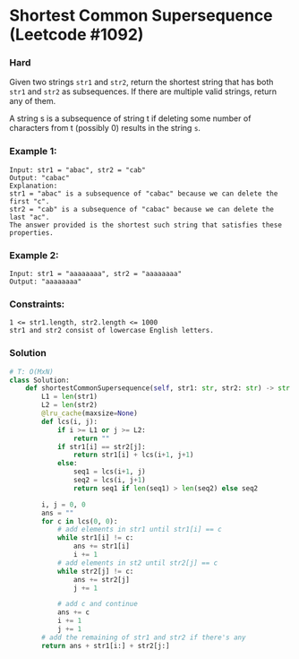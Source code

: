 Shortest Common Supersequence (Leetcode #1092)
===============================
### Hard

Given two strings `str1` and `str2`, return the shortest string that has both `str1` and `str2` as subsequences. If there are multiple valid strings, return any of them.

A string s is a subsequence of string t if deleting some number of characters from t (possibly 0) results in the string `s`.

### Example 1:
```
Input: str1 = "abac", str2 = "cab"
Output: "cabac"
Explanation: 
str1 = "abac" is a subsequence of "cabac" because we can delete the first "c".
str2 = "cab" is a subsequence of "cabac" because we can delete the last "ac".
The answer provided is the shortest such string that satisfies these properties.
```

### Example 2:
```
Input: str1 = "aaaaaaaa", str2 = "aaaaaaaa"
Output: "aaaaaaaa"
``` 

### Constraints:
```
1 <= str1.length, str2.length <= 1000
str1 and str2 consist of lowercase English letters.
```

### Solution

```python
# T: O(MxN)
class Solution:
    def shortestCommonSupersequence(self, str1: str, str2: str) -> str:
        L1 = len(str1)
        L2 = len(str2)
        @lru_cache(maxsize=None)
        def lcs(i, j):
            if i >= L1 or j >= L2:
                return ""
            if str1[i] == str2[j]:
                return str1[i] + lcs(i+1, j+1)
            else:
                seq1 = lcs(i+1, j)
                seq2 = lcs(i, j+1)
                return seq1 if len(seq1) > len(seq2) else seq2

        i, j = 0, 0
        ans = ""
        for c in lcs(0, 0):
            # add elements in str1 until str1[i] == c
            while str1[i] != c:
                ans += str1[i]
                i += 1
            # add elements in st2 until str2[j] == c
            while str2[j] != c:
                ans += str2[j]
                j += 1

            # add c and continue
            ans += c
            i += 1
            j += 1
        # add the remaining of str1 and str2 if there's any
        return ans + str1[i:] + str2[j:]

```
